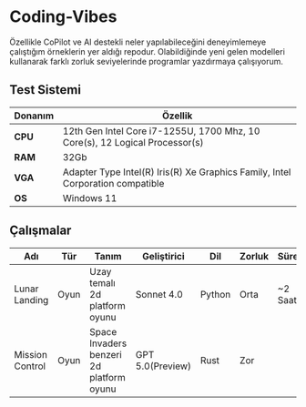 # Coding-Vibes

Özellikle CoPilot ve AI destekli neler yapılabileceğini deneyimlemeye çalıştığım örneklerin yer aldığı repodur. Olabildiğinde yeni gelen modelleri kullanarak farklı zorluk seviyelerinde programlar yazdırmaya çalışıyorum.

## Test Sistemi

|**Donanım**    |**Özellik**                                                                        |
|---------------|-----------------------------------------------------------------------------------|
|**CPU**        |12th Gen Intel Core i7-1255U, 1700 Mhz, 10 Core(s), 12 Logical Processor(s)        |
|**RAM**        |32Gb                                                                               |
|**VGA**        |Adapter Type Intel(R) Iris(R) Xe Graphics Family, Intel Corporation compatible     |
|**OS**         |Windows 11                                                                         |

## Çalışmalar

|**Adı**         |**Tür**   |**Tanım**                                          |**Geliştirici**    |**Dil**    |**Zorluk** |**Süre** |
|----------------|----------|---------------------------------------------------|-------------------|-----------|-----------|---------|
|Lunar Landing   |Oyun      |Uzay temalı 2d platform oyunu                      |Sonnet 4.0         |Python     |Orta       |~2 Saat  |
|Mission Control |Oyun      |Space Invaders benzeri 2d platform oyunu           |GPT 5.0(Preview)   |Rust       |Zor        |         |
